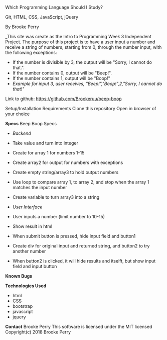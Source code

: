 Which Programming Language Should I Study?

Git, HTML, CSS, JavaScript, jQuery

By Brooke Perry

_This site was create as the Intro to Programming Week 3 Independent Project. The purpose of this project is to have a user input a number and receive a string of numbers, starting from 0, through the number input, with the following exceptions:

* If the number is divisible by 3, the output will be "Sorry, I cannot do that.".
* If the number contains 0, output will be "Beep!".
* If the number contains 1, output will be "Boop!"
* _Example for input 3, user receives, "Beep!","Boop!",2,"Sorry, I cannot do that!"_

Link to github: https://github.com/Brookeruu/beep-boop

Setup/Installation Requirements
Clone this repository
Open in browser of your choice

**Specs**
Beep Boop Specs

* _Backend_


* Take value and turn into integer
* Create for array 1 for numbers 1-15
* Create array2 for output for numbers with exceptions
* Create empty string/array3 to hold output numbers
* Use loop to compare array 1, to array 2, and stop when the array 1 matches the input number
* Create variable to turn array3 into a string

* _User Interface_
* User inputs a number (limit number to 10-15)
* Show result in html
* When submit button is pressed, hide input field and button1
* Create div for original input and returned string, and button2 to try another number
* When button2 is clicked, it will hide results and itselft, but show input field and input button




**Known Bugs**

**Technologies Used**
* html
* CSS
* bootstrap
* javascript
* jquery

**Contact** Brooke Perry
This software is licensed under the MIT licensed
Copyright(c) 2018 Brooke Perry
